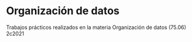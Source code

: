 # Organización de datos

Trabajos prácticos realizados en la materia Organización de datos (75.06) 2c2021
